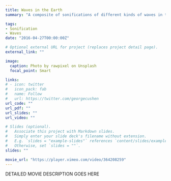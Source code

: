 ```yaml
---
title: Waves in the Earth
summary: "A composite of sonifications of different kinds of waves in the solid Earth and atmosphere: seismic waves to free oscillations to ambient noise to hurricanes to tornadoes... For Lamont Open House 2019. Edited by Owen Evans."

tags:
- Sonification
- Waves
date: "2016-04-27T00:00:00Z"

# Optional external URL for project (replaces project detail page).
external_link: ""

image:
  caption: Photo by rawpixel on Unsplash
  focal_point: Smart

links:
# - icon: twitter
#   icon_pack: fab
#   name: Follow
#   url: https://twitter.com/georgecushen
url_code: ""
url_pdf: ""
url_slides: ""
url_video: ""

# Slides (optional).
#   Associate this project with Markdown slides.
#   Simply enter your slide deck's filename without extension.
#   E.g. `slides = "example-slides"` references `content/slides/example-slides.md`.
#   Otherwise, set `slides = ""`.
slides: ""

movie_url: "https://player.vimeo.com/video/364208259"
---
```


DETAILED MOVIE DESCRIPTION GOES HERE
